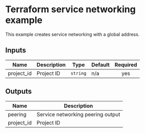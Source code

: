 # Terraform service networking example
This example creates service networking with a global address.
<!-- BEGINNING OF PRE-COMMIT-TERRAFORM DOCS HOOK -->
## Inputs

| Name | Description | Type | Default | Required |
|------|-------------|------|---------|:--------:|
| project\_id | Project ID | `string` | n/a | yes |

## Outputs

| Name | Description |
|------|-------------|
| peering | Service networking peering output |
| project\_id | Project ID |

<!-- END OF PRE-COMMIT-TERRAFORM DOCS HOOK -->
